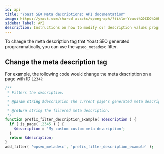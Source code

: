 ```yaml
---
id: api
title: "Yoast SEO Meta descriptions: API documentation"
image: https://yoast.com/shared-assets/opengraph/?title=Yoast%20SEO%20Meta%20descriptions:%20API%20documentation
sidebar_label: API
description: Instructions on how to modify our description values programmatically.
---
```


To change the meta description tag that Yoast SEO generated programmatically, you can use the `wpseo_metadesc` filter.

## Change the meta description tag
For example, the following code would change the meta description on a page with ID `12345`:

```php
/**
 * Filters the description.
 *
 * @param string $description The current page's generated meta description.
 *
 * @return string The filtered meta description.
 */
function prefix_filter_description_example( $description ) {
  if ( is_page( 12345 ) ) {
    $description = 'My custom custom meta description';
  }
  return $description;
}
add_filter( 'wpseo_metadesc', 'prefix_filter_description_example' );
```
